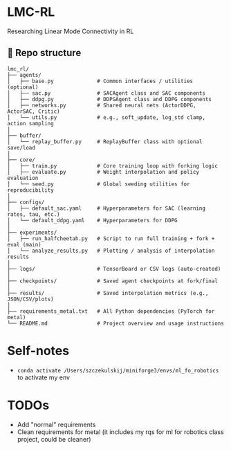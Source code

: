 # LMC-RL
Researching Linear Mode Connectivity in RL

## 📁 Repo structure
```
lmc_rl/
├── agents/
│   ├── base.py              # Common interfaces / utilities (optional)
│   ├── sac.py               # SACAgent class and SAC components
│   ├── ddpg.py              # DDPGAgent class and DDPG components
│   ├── networks.py          # Shared neural nets (ActorDDPG, ActorSAC, Critic)
│   └── utils.py             # e.g., soft_update, log_std clamp, action sampling
│
├── buffer/
│   └── replay_buffer.py     # ReplayBuffer class with optional save/load
│
├── core/
│   ├── train.py             # Core training loop with forking logic
│   ├── evaluate.py          # Weight interpolation and policy evaluation
│   └── seed.py              # Global seeding utilities for reproducibility
│
├── configs/
│   ├── default_sac.yaml     # Hyperparameters for SAC (learning rates, tau, etc.)
│   └── default_ddpg.yaml    # Hyperparameters for DDPG
│
├── experiments/
│   ├── run_halfcheetah.py   # Script to run full training + fork + eval (main)
│   └── analyze_results.py   # Plotting / analysis of interpolation results
│
├── logs/                    # TensorBoard or CSV logs (auto-created)
│
├── checkpoints/             # Saved agent checkpoints at fork/final
│
├── results/                 # Saved interpolation metrics (e.g., JSON/CSV/plots)
│
├── requirements_metal.txt   # All Python dependencies (PyTorch for metal)
└── README.md                # Project overview and usage instructions
```


# Self-notes
* `conda activate /Users/szczekulskij/miniforge3/envs/ml_fo_robotics` to activate my env


# TODOs
* Add "normal" requirements
* Clean requirements for metal (it includes my rqs for ml for robotics class project, could be cleaner)